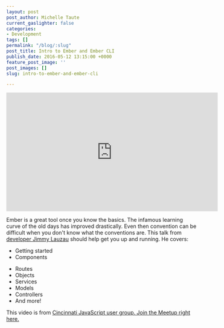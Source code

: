```yaml
---
layout: post
post_author: Michelle Taute
current_gaslighter: false
categories:
- Development
tags: []
permalink: "/blog/:slug"
post_title: Intro to Ember and Ember CLI
publish_date: 2016-05-12 13:15:00 +0000
feature_post_image: ''
post_images: []
slug: intro-to-ember-and-ember-cli

---
```

<iframe width="560" height="315" src="https://www.youtube.com/embed/-cAv-Q4v3P8" frameborder="0" allowfullscreen></iframe> 

Ember is a great tool once you know the basics. The infamous learning curve of the old days has improved drastically. Even then convention can be difficult when you don't know what the conventions are. This talk from [developer Jimmy Lauzau](https://twitter.com/jimmay5469) should help get you up and running. He covers:

* Getting started
* Components
+ Routes
+ Objects
+ Services
+ Models
+ Controllers
+ And more!

This video is from [Cincinnati JavaScript user group. Join the Meetup right here.](http://www.meetup.com/Cincinnati-Javascript-User-Group/)